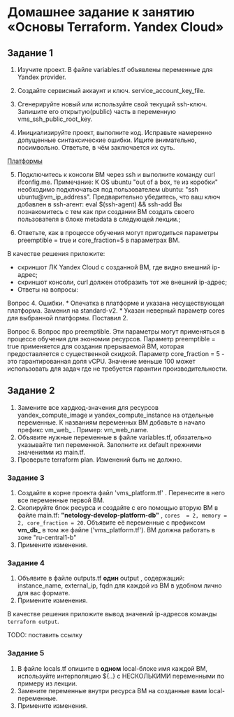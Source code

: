 # Домашнее задание к занятию «Основы Terraform. Yandex Cloud»


## Задание 1

1. Изучите проект. В файле variables.tf объявлены переменные для Yandex provider.

2. Создайте сервисный аккаунт и ключ. service_account_key_file.

3. Сгенерируйте новый или используйте свой текущий ssh-ключ.
Запишите его открытую(public) часть в переменную vms_ssh_public_root_key.

4. Инициализируйте проект, выполните код. Исправьте намеренно допущенные синтаксические ошибки.
Ищите внимательно, посимвольно. Ответьте, в чём заключается их суть.

[Платформы](https://cloud.yandex.com/en/docs/compute/concepts/performance-levels)

5. Подключитесь к консоли ВМ через ssh и выполните команду  curl ifconfig.me.
Примечание: К OS ubuntu "out of a box, те из коробки" необходимо подключаться под пользователем ubuntu: "ssh ubuntu@vm_ip_address". Предварительно убедитесь, что ваш ключ добавлен в ssh-агент: eval $(ssh-agent) && ssh-add Вы познакомитесь с тем как при создании ВМ создать своего пользователя в блоке metadata в следующей лекции.;

6. Ответьте, как в процессе обучения могут пригодиться параметры preemptible = true
и core_fraction=5 в параметрах ВМ.

В качестве решения приложите:
  * скриншот ЛК Yandex Cloud с созданной ВМ, где видно внешний ip-адрес;
  * скриншот консоли, curl должен отобразить тот же внешний ip-адрес;
  * Ответы на вопросы:

  Вопрос 4.  Ошибки.
    * Опечатка в платформе и указана несуществующая платформа. Заменил на standard-v2.
    * Указан неверный параметр cores для выбранной платформы. Поставил 2.

  Вопрос 6. Вопрос про preemptible.
Эти параметры могут применяться в процессе обучения для экономии ресурсов.
Параметр preemptible = true применяется для создания прерываемой ВМ,
которая предоставляется с существенной скидкой. Параметр core_fraction = 5 - это
гарантированная доля vCPU. Значение меньше 100 может использовать для задач
где не требуется гарантии производительности.


## Задание 2

1. Замените все хардкод-значения для ресурсов yandex_compute_image и yandex_compute_instance
на отдельные переменные. К названиям переменных ВМ добавьте в начало префикс vm_web_ . Пример: vm_web_name.
2. Объявите нужные переменные в файле variables.tf, обязательно указывайте тип переменной.
Заполните их default прежними значениями из main.tf.
3. Проверьте terraform plan. Изменений быть не должно.


### Задание 3

1. Создайте в корне проекта файл 'vms_platform.tf' . Перенесите в него все переменные первой ВМ.
2. Скопируйте блок ресурса и создайте с его помощью вторую ВМ в файле main.tf: **"netology-develop-platform-db"** ,  ```cores  = 2, memory = 2, core_fraction = 20```. Объявите её переменные с префиксом **vm_db_** в том же файле ('vms_platform.tf').  ВМ должна работать в зоне "ru-central1-b"
3. Примените изменения.


### Задание 4

1. Объявите в файле outputs.tf **один** output , содержащий: instance_name, external_ip, fqdn для каждой из ВМ в удобном лично для вас формате.
2. Примените изменения.

В качестве решения приложите вывод значений ip-адресов команды ```terraform output```.

TODO: поставить ссылку

### Задание 5

1. В файле locals.tf опишите в **одном** local-блоке имя каждой ВМ, используйте интерполяцию ${..} с НЕСКОЛЬКИМИ переменными по примеру из лекции.
2. Замените переменные внутри ресурса ВМ на созданные вами local-переменные.
3. Примените изменения.


